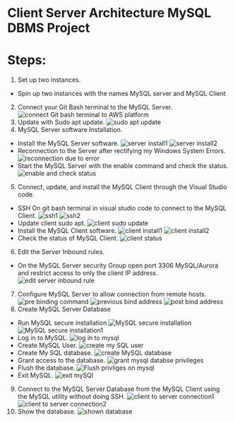 # Client Server Architecture MySQL DBMS Project
# Steps:
1. Set up two instances.
-  Spin up two instances with the names MySQL server and MySQL Client
2. Connect your Git Bash terminal to the MySQL Server.
![connect Git bash terminal to AWS platform](https://github.com/koleshky1/fajana.kb.pbl/assets/44333161/348c862f-7c84-433a-b584-4c2cc2802f8a)
3. Update with Sudo apt update.
![sudo apt update](https://github.com/koleshky1/fajana.kb.pbl/assets/44333161/5152dc31-4259-4a8c-b8d2-05cd60e2edaf)
4. MySQL Server software Installation.
-  Install the MySQL Server software.
![server install1](https://github.com/koleshky1/fajana.kb.pbl/assets/44333161/66b03911-0ac6-4188-82e6-bf5bd83b2c63)
![server install2](https://github.com/koleshky1/fajana.kb.pbl/assets/44333161/5f5aa661-1baa-484f-95c5-7ebbf477f6e3)
- Reconnection to the Server after rectifying my Windows System Errors.
![reconnection due to error](https://github.com/koleshky1/fajana.kb.pbl/assets/44333161/36376be4-651e-40ee-8174-619b15e97128)
- Start the MySQL Server with the enable command and check the status.
![enable and check status](https://github.com/koleshky1/fajana.kb.pbl/assets/44333161/787b3286-6e63-4dd3-8811-d2e9726be0b9)
5. Connect, update, and install the MySQL Client through the Visual Studio code.
-  SSH On git bash terminal in visual studio code to connect to the MySQL Client.
![ssh1](https://github.com/koleshky1/fajana.kb.pbl/assets/44333161/42f63659-1f09-409a-bc9a-18c5491ca812)
![ssh2](https://github.com/koleshky1/fajana.kb.pbl/assets/44333161/4a9938ba-9b8d-4ddd-bb4c-37c7821ae1a5)
-  Update client sudo apt.
![client sudo update](https://github.com/koleshky1/fajana.kb.pbl/assets/44333161/029888de-0868-4878-96a8-5cc9f29cfe9d)
-  Install the MySQL Client software.
![client install1](https://github.com/koleshky1/fajana.kb.pbl/assets/44333161/3e487e23-84a4-438b-a4cb-2edce0426758)
![client install2](https://github.com/koleshky1/fajana.kb.pbl/assets/44333161/1c89ff81-e3f0-4df8-a179-1478cd6d7f8f)
- Check the status of MySQL Client.
 ![client status](https://github.com/koleshky1/fajana.kb.pbl/assets/44333161/2841cf9f-33f8-4104-925c-d04f551c6591)
6. Edit the Server Inbound rules.
-  On the MySQL Server security Group open port 3306 MySQL/Aurora and restrict access to only the client IP address.
![edit server inbound rule](https://github.com/koleshky1/fajana.kb.pbl/assets/44333161/acd7a018-4e37-4b58-82c8-0da4b6f1624b)
7. Configure MySQL Server to allow connection from remote hosts.
![pre binding command](https://github.com/koleshky1/fajana.kb.pbl/assets/44333161/53cb98ae-ee61-4e61-8a6d-b10601c843eb)
![previous bind address](https://github.com/koleshky1/fajana.kb.pbl/assets/44333161/c497ca12-a23f-4a1c-8ac9-7d1fd038d6fd)
![post bind address](https://github.com/koleshky1/fajana.kb.pbl/assets/44333161/0a8ef35d-0561-4634-9809-1e918c5c9332)
8. Create MySQL Server Database
-  Run MySQL secure installation
![MySQL secure installation](https://github.com/koleshky1/fajana.kb.pbl/assets/44333161/7d874bf7-333f-42d1-b747-b2297777ce25)
![MySQL secure installation1](https://github.com/koleshky1/fajana.kb.pbl/assets/44333161/81105b2c-1ff2-46e6-ab5d-53113347576b)
-  Log in to MySQL.
![log in to mysql](https://github.com/koleshky1/fajana.kb.pbl/assets/44333161/2338ad44-dbee-4fc4-bf93-bf8ae0f472f9)
-  Create MySQL User.
![create my SQL user](https://github.com/koleshky1/fajana.kb.pbl/assets/44333161/29204d81-bf7f-4074-af4f-c4a0c7ebdb2e)
-  Create My SQL database.
![create MySQL database](https://github.com/koleshky1/fajana.kb.pbl/assets/44333161/45539a27-006a-46be-a417-91c636b31f12)
-  Grant access to the database.
![grant mysql databse privileges](https://github.com/koleshky1/fajana.kb.pbl/assets/44333161/37d576a2-2f59-48d4-9ca7-e0aea41abaff)
-  Flush the database.
![Flush privliges on mysql](https://github.com/koleshky1/fajana.kb.pbl/assets/44333161/1bf53c66-415a-46b2-a65a-2a3e3c489a2e)
-  Exit MySQL.
![exit mySQl](https://github.com/koleshky1/fajana.kb.pbl/assets/44333161/b7ec4aea-215c-4efd-bebf-4eb20d32d8dc)
9. Connect to the MySQL Server Database from the MySQL Client using the MySQL utility without doing SSH.
![client to server connection1](https://github.com/koleshky1/fajana.kb.pbl/assets/44333161/f7f6a27d-87be-47a0-ab84-aa57d665ffe7)
![client to server connection2](https://github.com/koleshky1/fajana.kb.pbl/assets/44333161/a29278b2-f0db-45c6-a432-350e80fe1746)
10. Show the database.
![shown database](https://github.com/koleshky1/fajana.kb.pbl/assets/44333161/7f4fd521-21ba-43ac-bda2-b8d45f6f948b)







